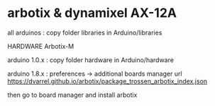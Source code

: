 # arbotix & dynamixel AX-12A

all arduinos : copy folder libraries in Arduino/libraries

HARDWARE Arbotix-M

arduino 1.0.x : copy folder hardware in Arduino/hardware

arduino 1.8.x : preferences -> additional boards manager url
https://dvarrel.github.io/arbotix/package_trossen_arbotix_index.json

then go to board manager and install arbotix

